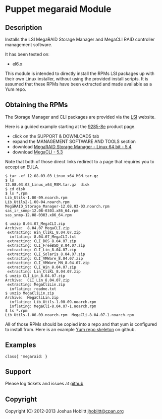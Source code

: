 Puppet megaraid Module
=========================

Description
-----------

Installs the LSI MegaRAID Storage Manager and MegaCLI RAID controller
management software.

It has been tested on:

 - el6.x

This module is intended to directly install the RPMs LSI packages up with their
own Linux installer, without using the provided install scripts.  It is assumed
that these RPMs have been extracted and made available as a Yum repo.


Obtaining the RPMs
------------------

The Storage Manager and CLI packages are provided via the [LSI](http://www.lsi.com/) website.


Here is a guided example starting at the [9285-8e](http://www.lsi.com/products/storagecomponents/Pages/MegaRAIDSAS9285-8e.aspx) product page.

  * click on the SUPPORT & DOWNLOADS tab
  * expand the MANAGEMENT SOFTWARE AND TOOLS section
  * download [MegaRAID Storage Manager - Linux 64 bit - 5.4](http://www.lsi.com/downloads/Public/MegaRAID%20Common%20Files/12.08.03.03_Linux_x64_MSM.tar.gz)
  * download [MegaCLI - 5.3 ](http://www.lsi.com/downloads/Public/MegaRAID%20Common%20Files/8.04.07_MegaCLI.zip)

Note that both of those direct links redirect to a page that requires you to
accept an EULA.

    $ tar -xf 12.08.03.03_Linux_x64_MSM.tar.gz 
    $ ls
    12.08.03.03_Linux_x64_MSM.tar.gz  disk
    $ cd disk
    $ ls *.rpm
    Lib_Utils-1.00-09.noarch.rpm
    Lib_Utils2-1.00-04.noarch.rpm
    MegaRAID_Storage_Manager-12.08.03-03.noarch.rpm
    sas_ir_snmp-12.08-0303.x86_64.rpm
    sas_snmp-12.08-0303.x86_64.rpm

    $ unzip 8.04.07_MegaCLI.zip 
    Archive:  8.04.07_MegaCLI.zip
     extracting: Win_CliKL_8.04.07.zip   
      inflating: 8.04.07_MegaCLI.txt     
     extracting: CLI_DOS_8.04.07.zip     
     extracting: CLI_FreeBSD_8.04.07.zip  
     extracting: CLI_Lin_8.04.07.zip     
     extracting: CLI_Solaris_8.04.07.zip  
     extracting: CLI_VMWare_8.04.07.zip  
     extracting: CLI_VMWare_MN_8.04.07.zip  
     extracting: CLI_Win_8.04.07.zip     
     extracting: Lin_CliKL_8.04.07.zip   
    $ unzip CLI_Lin_8.04.07.zip
    Archive:  CLI_Lin_8.04.07.zip
     extracting: MegaCliLin.zip          
      inflating: readme.txt              
    $ unzip MegaCliLin.zip 
    Archive:  MegaCliLin.zip
      inflating: Lib_Utils-1.00-09.noarch.rpm  
      inflating: MegaCli-8.04.07-1.noarch.rpm  
    $ ls *.rpm
    Lib_Utils-1.00-09.noarch.rpm  MegaCli-8.04.07-1.noarch.rpm

All of those RPMs should be copied into a repo and that yum is configured to
install from.  Here is an example [Yum repo
skeleton](https://github.com/jhoblitt/yum-repo-skel) on github.

Examples
--------

    class{ 'megaraid: }


Support
-------

Please log tickets and issues at [github](https://github.com/jhoblitt/puppet-megaraid/issues)


Copyright
---------

Copyright (C) 2012-2013 Joshua Hoblitt <jhoblitt@cpan.org>

